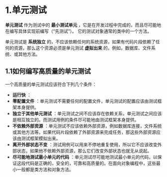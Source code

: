 1.单元测试
==============
 __单元测试__ 作为测试中的 __最小测试单元__ ，它是在开发过程中完成的，而且尽可能地在编写具体实现前编写（“先测试”）。
它的测试对象通常的类中的一个方法。

单元测试是 __系统独立__ 的，不应该依赖任何的系统资源，如果有代码片段依赖了任何的资源，那么这个资源必须是单元测试 __虚拟出来__ 的，例如，数据库、文件系统、或其他方法。

1.1如何编写高质量的单元测试
--------------
一个高质量的单元测试应该符合下列几个条件：
 * __运行快__ ：
 * __零配置文件__ ：单元测试不需要任何的配置文件，单元测试的配置应该由测试框架本身提供。
 * __独立于其他单元测试__ ：单元测试之间不应该存在依赖关系，单元测试之间应该是相互独立的。而测试用例的条件尽可能地由测试框架本身提供。
 * __不依赖外部资源__ ：单元测试不应该依赖外部资源，例如数据库连接，文件系统或其他方法等。如果代码片段依赖了外部资源来完成任务，那这些外部资源应该由测试框架模拟出来。
 * __离开外部状态不变__ ：测试用例可以用来不停地重复使用，所以它不应该改变外部状态，如果他不依赖外部资源，那么它们改变外部状态也就无从说起。
 * __尽可能地测试最小单元的代码__ ：单元测试尽可能地测试最小单元的代码，以保证这段代码是正确的，安全的，可靠和高质量的。在面向对象编程中，这些最小一般都是类方法和对象方法。

